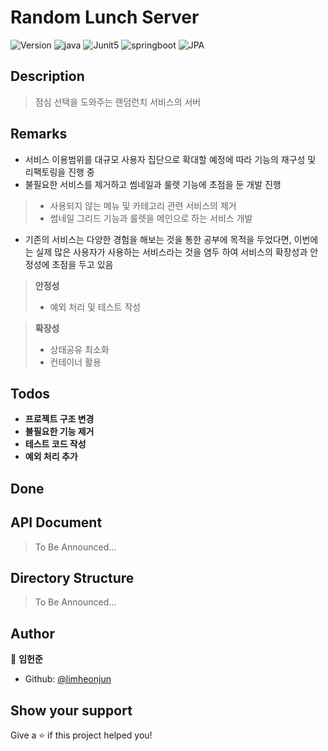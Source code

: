 

# Random Lunch Server

![Version](https://badgen.net/badge/version/1.0/yellow) ![java](https://badgen.net/badge/java/11/orange)
![Junit5](https://badgen.net/badge/Junit5/5.7/cyan)  ![springboot](https://badgen.net/badge/springboot/2.5.2/green) ![JPA](https://badgen.net/badge/JPA/2.5.2/green)


## Description

> 점심 선택을 도와주는 랜덤런치 서비스의 서버

## Remarks
- 서비스 이용범위를 대규모 사용자 집단으로 확대할 예정에 따라 기능의 재구성 및 리팩토링을 진행 중
- 불필요한 서비스를 제거하고 썸네일과 룰렛 기능에 초점을 둔 개발 진행
> - 사용되지 않는 메뉴 및 카테고리 관련 서비스의 제거
> - 썸네일 그리드 기능과 룰렛을 메인으로 하는 서비스 개발
- 기존의 서비스는 다양한 경험을 해보는 것을 통한 공부에 목적을 두었다면, 이번에는 실제 많은 사용자가 사용하는 서비스라는 것을 염두 하여 서비스의 확장성과 안정성에 초점을 두고 있음
> **안정성**
> - 예외 처리 및 테스트 작성


> **확장성**
> - 상태공유 최소화
> - 컨테이너 활용

## Todos
- **프로젝트 구조 변경**
- **불필요한 기능 제거**
- **테스트 코드 작성**
- **예외 처리 추가**

## Done



## API Document
> To Be Announced...

## Directory Structure
> To Be Announced...



## Author
👤 **임헌준**
* Github: [@limheonjun](https://github.com/limheonjun)

## Show your support
Give a ⭐️ if this project helped you!
